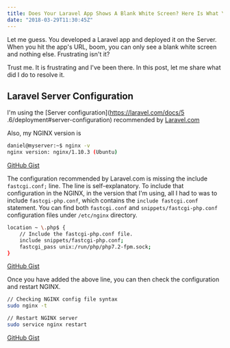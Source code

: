 ```yaml
---
title: Does Your Laravel App Shows A Blank White Screen? Here Is What You Should Do.
date: "2018-03-29T11:30:45Z"
---
```


Let me guess. You developed a Laravel app and deployed it on the Server. When you hit the app's URL, boom, you can only see a blank white screen and nothing else. Frustrating isn't it?

Trust me. It is frustrating and I've been there. In this post, let me share what did I do to resolve it.

## Laravel Server Configuration

I'm using the [Server configuration](https://laravel.com/docs/5
.6/deployment#server-configuration) recommended by [Laravel.com](https://laravel.com/)

Also, my NGINX version is

~~~bash
daniel@myserver:~$ nginx -v
nginx version: nginx/1.10.3 (Ubuntu)
~~~

[GitHub Gist](https://gist.github.com/mariadanieldeepak/d000797b19ee5d983116a726da26ba16)

The configuration recommended by Laravel.com is missing the include `fastcgi.conf;` line. The line is self-explanatory. To include that configuration in the NGINX, in the version that I'm using, all I had to was to include `fastcgi-php.conf`, which contains the `include fastcgi.conf` statement. You can find both `fastcgi.conf` and `snippets/fastcgi-php.conf` configuration files under `/etc/nginx` directory.

~~~bash
location ~ \.php$ {
    // Include the fastcgi-php.conf file.
    include snippets/fastcgi-php.conf;
    fastcgi_pass unix:/run/php/php7.2-fpm.sock;
}
~~~

[GitHub Gist](https://gist.github.com/mariadanieldeepak/d000797b19ee5d983116a726da26ba16)

Once you have added the above line, you can then check the configuration and restart NGINX.

~~~bash
// Checking NGINX config file syntax
sudo nginx -t

// Restart NGINX server
sudo service nginx restart
~~~

[GitHub Gist](https://gist.github.com/mariadanieldeepak/f32c617695c738d55176b0962ae49561)